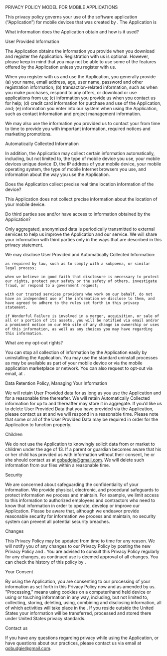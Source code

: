 PRIVACY POLICY MODEL FOR MOBILE APPLICATIONS

This privacy policy governs your use of the software application (“Application”) for mobile devices that was created by . The Application is  
 
What information does the Application obtain and how is it used?

User Provided Information 

The Application obtains the information you provide when you download and register the Application. Registration with us is optional. However, please keep in mind that you may not be able to use some of the features offered by the Application unless you register with us.

 

When you register with us and use the Application, you generally provide (a) your name, email address, age, user name, password and other registration information; (b) transaction-related information, such as when you make purchases, respond to any offers, or download or use applications from us; (c) information you provide us when you contact us for help; (d) credit card information for purchase and use of the Application, and; (e) information you enter into our system when using the Application, such as contact information and project management information.

We may also use the information you provided us to contact your from time to time to provide you with important information, required notices and marketing promotions.

Automatically Collected Information 

 

In addition, the Application may collect certain information automatically, including, but not limited to, the type of mobile device you use, your mobile devices unique device ID, the IP address of your mobile device, your mobile operating system, the type of mobile Internet browsers you use, and information about the way you use the Application. 

 
Does the Application collect precise real time location information of the device?

This Application does not collect precise information about the location of your mobile device. 

 
Do third parties see and/or have access to information obtained by the Application?

Only aggregated, anonymized data is periodically transmitted to external services to help us improve the Application and our service. We will share your information with third parties only in the ways that are described in this privacy statement.

We may disclose User Provided and Automatically Collected Information:

    as required by law, such as to comply with a subpoena, or similar legal process;

    when we believe in good faith that disclosure is necessary to protect our rights, protect your safety or the safety of others, investigate fraud, or respond to a government request;

    with our trusted services providers who work on our behalf, do not have an independent use of the information we disclose to them, and have agreed to adhere to the rules set forth in this privacy statement.

    if Wonderful Failure is involved in a merger, acquisition, or sale of all or a portion of its assets, you will be notified via email and/or a prominent notice on our Web site of any change in ownership or uses of this information, as well as any choices you may have regarding this information.

 
What are my opt-out rights?

You can stop all collection of information by the Application easily by uninstalling the Application. You may use the standard uninstall processes as may be available as part of your mobile device or via the mobile application marketplace or network. You can also request to opt-out via email, at .

 
Data Retention Policy, Managing Your Information

We will retain User Provided data for as long as you use the Application and for a reasonable time thereafter. We will retain Automatically Collected information for up to  and thereafter may store it in aggregate. If you’d like us to delete User Provided Data that you have provided via the Application, please contact us at and we will respond in a reasonable time. Please note that some or all of the User Provided Data may be required in order for the Application to function properly.

 
Children

We do not use the Application to knowingly solicit data from or market to children under the age of 13. If a parent or guardian becomes aware that his or her child has provided us with information without their consent, he or she should contact us at gobudgie@gmail.com. We will delete such information from our files within a reasonable time.
 
Security

We are concerned about safeguarding the confidentiality of your information. We provide physical, electronic, and procedural safeguards to protect information we process and maintain. For example, we limit access to this information to authorized employees and contractors who need to know that information in order to operate, develop or improve our Application. Please be aware that, although we endeavor provide reasonable security for information we process and maintain, no security system can prevent all potential security breaches.

 
Changes

This Privacy Policy may be updated from time to time for any reason. We will notify you of any changes to our Privacy Policy by posting the new Privacy Policy  and . You are advised to consult this Privacy Policy regularly for any changes, as continued use is deemed approval of all changes. You can check the history of this policy by .

 
Your Consent

By using the Application, you are consenting to our processing of your information as set forth in this Privacy Policy now and as amended by us. "Processing,” means using cookies on a computer/hand held device or using or touching information in any way, including, but not limited to, collecting, storing, deleting, using, combining and disclosing information, all of which activities will take place in the . If you reside outside the United States your information will be transferred, processed and stored there under United States privacy standards. 

 
Contact us

If you have any questions regarding privacy while using the Application, or have questions about our practices, please contact us via email at gobudgie@gmail.com.
